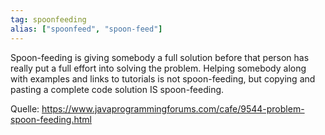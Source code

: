 ```yaml
---
tag: spoonfeeding
alias: ["spoonfeed", "spoon-feed"]
---
```


Spoon-feeding is giving somebody a full solution before that person has really put a full effort into solving the problem. Helping somebody along with examples and links to tutorials is not spoon-feeding, but copying and pasting a complete code solution IS spoon-feeding.

Quelle: https://www.javaprogrammingforums.com/cafe/9544-problem-spoon-feeding.html
